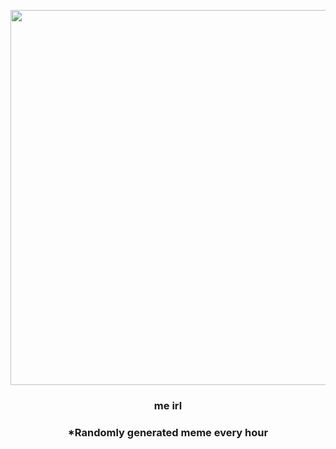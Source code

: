 <p align="center">
        <img src="https://i.redd.it/eez8rhtk78z81.png" width="600" height="600">
        </p>
        <h3 align="center">me irl</h3>
        <h3 align="center">*Randomly generated meme every hour</h3>
    